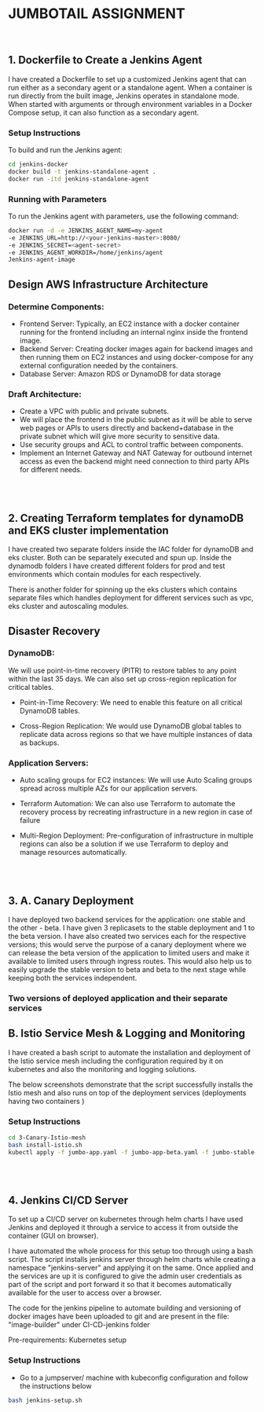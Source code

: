 # JUMBOTAIL ASSIGNMENT 
<br />

## 1. Dockerfile to Create a Jenkins Agent

I have created a Dockerfile to set up a customized Jenkins agent that can run either as a secondary agent or a standalone agent. When a container is run directly from the built image, Jenkins operates in standalone mode. When started with arguments or through environment variables in a Docker Compose setup, it can also function as a secondary agent.

### Setup Instructions

To build and run the Jenkins agent:

```bash
cd jenkins-docker
docker build -t jenkins-standalone-agent .
docker run -itd jenkins-standalone-agent
```

### Running with Parameters

To run the Jenkins agent with parameters, use the following command:
```bash
docker run -d -e JENKINS_AGENT_NAME=my-agent
-e JENKINS_URL=http://<your-jenkins-master>:8080/
-e JENKINS_SECRET=<agent-secret>
-e JENKINS_AGENT_WORKDIR=/home/jenkins/agent
Jenkins-agent-image
```


## Design AWS Infrastructure Architecture

### Determine Components:
- Frontend Server: Typically, an EC2 instance with a docker container running for the frontend including an internal nginx inside the frontend image.
- Backend Server: Creating docker images again for backend images and then running them on EC2 instances and using docker-compose for any external configuration needed by the containers. 
- Database Server: Amazon RDS or DynamoDB for data storage

### Draft Architecture:
- Create a VPC with public and private subnets.
- We will place the frontend in the public subnet as it will be able to serve web pages or APIs to users directly and backend+database in the private subnet which will give more security to sensitive data.
- Use security groups and ACL to control traffic between components.
- Implement an Internet Gateway and NAT Gateway for outbound internet access as even the backend might need connection to third party APIs for different needs.

<br /><br />
## 2. Creating Terraform templates for dynamoDB and EKS cluster implementation

I have created two separate folders inside the IAC folder for dynamoDB and eks cluster. Both can be separately executed and spun up. Inside the dynamodb folders I have created different folders for prod and test environments which contain modules for each respectively. 

There is another folder for spinning up the eks clusters which contains separate files which handles deployment for different services such as vpc, eks cluster and autoscaling modules. 

## Disaster Recovery

### DynamoDB: 
We will use point-in-time recovery (PITR) to restore tables to any point within the last 35 days. We can also set up cross-region replication for critical tables.

- Point-in-Time Recovery: We need to enable this feature on all critical DynamoDB tables. 

-  Cross-Region Replication: We would use DynamoDB global tables to replicate data across regions so that we have multiple instances of data as backups.

### Application Servers:
- Auto scaling groups for EC2 instances: We will use Auto Scaling groups spread across multiple AZs for our application servers. 

- Terraform Automation: We can also use Terraform to automate the recovery process by recreating infrastructure in a new region in case of failure

- Multi-Region Deployment: Pre-configuration of infrastructure in multiple regions can also be a solution if we use Terraform to deploy and manage resources automatically.


<br /><br />
## 3. A. Canary Deployment 

I have deployed two backend services for the application: one stable and the other - beta. I have given 3 replicasets to the stable deployment and 1 to the beta version. I have also created two services each for the respective versions; this would serve the purpose of a canary deployment where we can release the beta version of the application to limited users and make it available to limited users through ingress routes. This would also help us to easily upgrade the stable version to beta and beta to the next stage while keeping both the services independent.

### Two versions of deployed application and their separate services

## B. Istio Service Mesh & Logging and Monitoring

I have created a bash script to automate the installation and deployment of the Istio service mesh including the configuration required by it on kubernetes and also the monitoring and logging solutions. 

The below screenshots demonstrate that the script successfully installs the Istio mesh and also runs on top of the deployment services (deployments having two containers )

### Setup Instructions

```bash
cd 3-Canary-Istio-mesh
bash install-istio.sh
kubectl apply -f jumbo-app.yaml -f jumbo-app-beta.yaml -f jumbo-stable-svc.yaml -f jumbo-beta-svc.yaml
```

<br /><br />
## 4. Jenkins CI/CD Server

To set up a CI/CD server on kubernetes through helm charts I have used Jenkins and deployed it through a service to access it from outside the container (GUI on browser).

I have automated the whole process for this setup too through using a bash script. The script installs jenkins server through helm charts while creating a namespace "jenkins-server" and applying it on the same. Once applied and the services are up it is configured to give the admin user credentials as part of the script and port forward it so that it becomes automatically available for the user to access over a browser. 

The code for the jenkins pipeline to automate building and versioning of docker images have been uploaded to git and are present in the file: "image-builder" under CI-CD-jenkins folder

Pre-requirements: Kubernetes setup

### Setup Instructions

* Go to a jumpserver/ machine with kubeconfig configuration and follow the instructions below

```bash
bash jenkins-setup.sh
```
<br />
